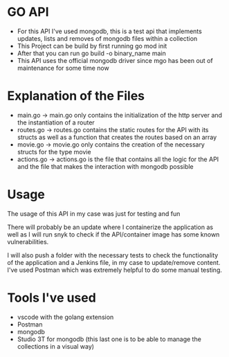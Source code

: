 # GO API

- For this API I've used mongodb, this is a test api that implements updates, lists and removes of mongodb files within a collection
- This Project can be build by first running go mod init
- After that you can run go build -o binary_name main
- This API uses the official mongodb driver since mgo has been out of maintenance for some time now

# Explanation of the Files
- main.go -> main.go only contains the initialization of the http server and the instantiation of a router
- routes.go -> routes.go contains the static routes for the API with its structs as well as a function that creates the routes based on an array
- movie.go -> movie.go only contains the creation of the necessary structs for the type movie
- actions.go -> actions.go is the file that contains all the logic for the API and the file that makes the interaction with mongodb possible

# Usage

The usage of this API in my case was just for testing and fun 

There will probably be an update where I containerize the application as well as I will run snyk to check if the API/container image has some known vulnerabilities.

I will also push a folder with the necessary tests to check the functionality of the application and a Jenkins file, in my case to update/remove content.
I've used Postman which was extremely helpful to do some manual testing.

# Tools I've used

- vscode with the golang extension
- Postman
- mongodb
- Studio 3T for mongodb (this last one is to be able to manage the collections in a visual way)